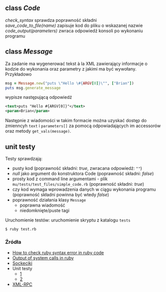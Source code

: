 ## class *Code*
*check_syntax* sprawdza poprawność składni <br/>
*save_code_to_file(name)* zapisuje kod do pliku o wskazanej nazwie <br/>
*code_output(parameters)* zwraca odpowiedź konsoli po wykonaniu programu <br/>

## class *Message*
Za zadanie ma wygenerować tekst à la XML zawierający informacje o kodzie do wykonania oraz parametry z jakimi ma być wywołany.
Przykładowo
```ruby
msg = Message.new("puts \"Hello \#{ARGV[0]}\"", ["Brian"])
puts msg.generate_message
```
wypisze następującą odpowiedź
```xml
<text>puts "Hello #{ARGV[0]}"</text>
<param>Brian</param>

```
Następnie z wiadomości w takim formacie można uzyskać dostęp do zmienncyh `text` i `parameters[]` za pomocą odpowiadających im accessorów oraz metody `get_vals(message)`.

## unit testy
Testy sprawdzają:
* pusty kod (poprawność składni: *true*, zwracana odpowiedź: `""`)
* *null* jako argument do konstruktora Code (poprawność składni: *false*)
* prosty kod z command line argumentami - plik `mu/tests/test_files/simple_code.rb` (poprawność składni: *true*)
* czy kod wymaga wprowadzenia danych w ciągu wykonania programu (poprawność składni powinna być wtedy *false*)
* poprawność działania klasy `Message`
  * poprawna wiadomość
  * niedomknięte/puste tagi

Uruchomienie testów: uruchomienie skryptu z katalogu `tests`
```bash
$ ruby test.rb
```

### Źródła

* [How to check ruby syntax error in ruby code](https://stackoverflow.com/questions/27272463/how-to-check-ruby-syntax-error-in-ruby-code)
* [Output of system calls in ruby](https://stackoverflow.com/questions/690151/getting-output-of-system-calls-in-ruby)
* [Sockeciki](https://www.tutorialspoint.com/ruby/ruby_socket_programming.htm)
* Unit testy
  * [1](https://ruby-doc.org/stdlib-1.8.7/libdoc/test/unit/rdoc/Test/Unit.html)
  * [2](https://en.wikibooks.org/wiki/Ruby_Programming/Unit_testing)
* [XML-RPC](https://www.tutorialspoint.com/xml-rpc/xml_rpc_intro.htm)
